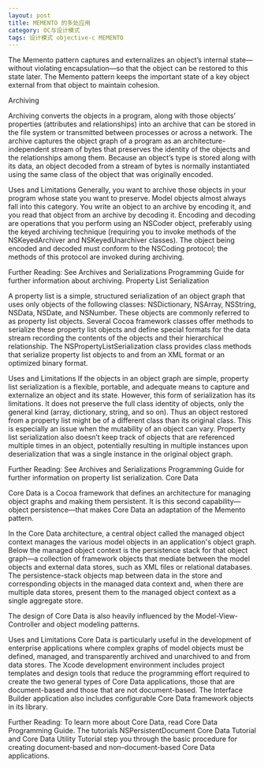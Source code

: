 ```yaml
---
layout: post
title: MEMENTO 的多处应用
category: OC与设计模式
tags: 设计模式 objective-c MEMENTO
---
```


The Memento pattern captures and externalizes an object’s internal state—without violating encapsulation—so that the object can be restored to this state later. The Memento pattern keeps the important state of a key object external from that object to maintain cohesion.

Archiving

Archiving converts the objects in a program, along with those objects’ properties (attributes and relationships) into an archive that can be stored in the file system or transmitted between processes or across a network. The archive captures the object graph of a program as an architecture-independent stream of bytes that preserves the identity of the objects and the relationships among them. Because an object’s type is stored along with its data, an object decoded from a stream of bytes is normally instantiated using the same class of the object that was originally encoded.

Uses and Limitations
Generally, you want to archive those objects in your program whose state you want to preserve. Model objects almost always fall into this category. You write an object to an archive by encoding it, and you read that object from an archive by decoding it. Encoding and decoding are operations that you perform using an NSCoder object, preferably using the keyed archiving technique (requiring you to invoke methods of the NSKeyedArchiver and NSKeyedUnarchiver classes). The object being encoded and decoded must conform to the NSCoding protocol; the methods of this protocol are invoked during archiving.

Further Reading: See Archives and Serializations Programming Guide for further information about archiving.
Property List Serialization

A property list is a simple, structured serialization of an object graph that uses only objects of the following classes: NSDictionary, NSArray, NSString, NSData, NSDate, and NSNumber. These objects are commonly referred to as property list objects. Several Cocoa framework classes offer methods to serialize these property list objects and define special formats for the data stream recording the contents of the objects and their hierarchical relationship. The NSPropertyListSerialization class provides class methods that serialize property list objects to and from an XML format or an optimized binary format.

<!-- more -->

Uses and Limitations
If the objects in an object graph are simple, property list serialization is a flexible, portable, and adequate means to capture and externalize an object and its state. However, this form of serialization has its limitations. It does not preserve the full class identity of objects, only the general kind (array, dictionary, string, and so on). Thus an object restored from a property list might be of a different class than its original class. This is especially an issue when the mutability of an object can vary. Property list serialization also doesn’t keep track of objects that are referenced multiple times in an object, potentially resulting in multiple instances upon deserialization that was a single instance in the original object graph.

Further Reading: See Archives and Serializations Programming Guide for further information on property list serialization.
Core Data

Core Data is a Cocoa framework that defines an architecture for managing object graphs and making them persistent. It is this second capability—object persistence—that makes Core Data an adaptation of the Memento pattern.

In the Core Data architecture, a central object called the managed object context manages the various model objects in an application's object graph. Below the managed object context is the persistence stack for that object graph—a collection of framework objects that mediate between the model objects and external data stores, such as XML files or relational databases. The persistence-stack objects map between data in the store and corresponding objects in the managed data context and, when there are multiple data stores, present them to the managed object context as a single aggregate store.

The design of Core Data is also heavily influenced by the Model-View-Controller and object modeling patterns.

Uses and Limitations
Core Data is particularly useful in the development of enterprise applications where complex graphs of model objects must be defined, managed, and transparently archived and unarchived to and from data stores. The Xcode development environment includes project templates and design tools that reduce the programming effort required to create the two general types of Core Data applications, those that are document-based and those that are not document-based. The Interface Builder application also includes configurable Core Data framework objects in its library.

Further Reading: To learn more about Core Data, read Core Data Programming Guide. The tutorials NSPersistentDocument Core Data Tutorial and Core Data Utility Tutorial step you through the basic procedure for creating document-based and non–document-based Core Data applications.
